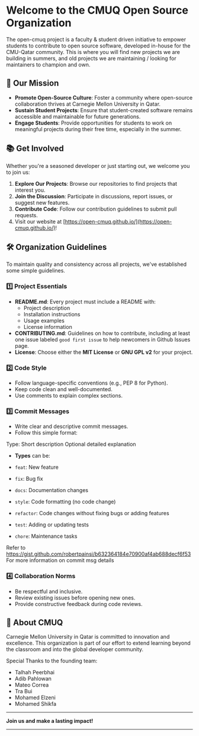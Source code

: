 # Welcome to the CMUQ Open Source Organization
The open-cmuq project is a faculty &amp; student driven initiative to empower students to contribute to open source software, developed in-house for the CMU-Qatar community. This is where you will find new projects we are building in summers, and old projects we are maintaining / looking for maintainers to champion and own.

## 🎯 Our Mission

- **Promote Open-Source Culture**: Foster a community where open-source collaboration thrives at Carnegie Mellon University in Qatar.
- **Sustain Student Projects**: Ensure that student-created software remains accessible and maintainable for future generations.
- **Engage Students**: Provide opportunities for students to work on meaningful projects during their free time, especially in the summer.

## 📚 Get Involved

Whether you're a seasoned developer or just starting out, we welcome you to join us:

1. **Explore Our Projects**: Browse our repositories to find projects that interest you.
2. **Join the Discussion**: Participate in discussions, report issues, or suggest new features.
3. **Contribute Code**: Follow our contribution guidelines to submit pull requests.
4. Visit our website at [https://open-cmuq.github.io/](https://open-cmuq.github.io/)!

## 🛠 Organization Guidelines

To maintain quality and consistency across all projects, we've established some simple guidelines.

### 1️⃣ Project Essentials

- **README.md**: Every project must include a README with:
  - Project description
  - Installation instructions
  - Usage examples
  - License information
- **CONTRIBUTING.md**: Guidelines on how to contribute, including at least one issue labeled `good first issue` to help newcomers in Github Issues page.
- **License**: Choose either the **MIT License** or **GNU GPL v2** for your project.

### 2️⃣ Code Style

- Follow language-specific conventions (e.g., PEP 8 for Python).
- Keep code clean and well-documented.
- Use comments to explain complex sections.

### 3️⃣ Commit Messages

- Write clear and descriptive commit messages.
- Follow this simple format:

Type: Short description
Optional detailed explanation

- **Types** can be:

- `feat`: New feature
- `fix`: Bug fix
- `docs`: Documentation changes
- `style`: Code formatting (no code change)
- `refactor`: Code changes without fixing bugs or adding features
- `test`: Adding or updating tests
- `chore`: Maintenance tasks

Refer to https://gist.github.com/robertpainsi/b632364184e70900af4ab688decf6f53
For more information on commit msg details

### 4️⃣ Collaboration Norms

- Be respectful and inclusive.
- Review existing issues before opening new ones.
- Provide constructive feedback during code reviews.

## 🏫 About CMUQ

Carnegie Mellon University in Qatar is committed to innovation and excellence. This organization is part of our effort to extend learning beyond the classroom and into the global developer community.

Special Thanks to the founding team:
- Talhah Peerbhai
- Adib Pahlowan
- Mateo Correa
- Tra Bui
- Mohamed Elzeni
- Mohamed Shikfa


---

**Join us and make a lasting impact!**

---
